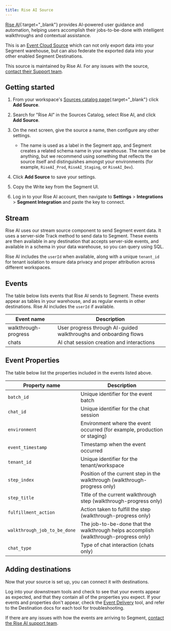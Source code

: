 ```yaml
---
title: Rise AI Source
---
```


[Rise AI](https://getrise.ai/?utm_source=segmentio&utm_medium=docs&utm_campaign=partners){:target="_blank"} provides AI-powered user guidance and automation, helping users accomplish their jobs-to-be-done with intelligent walkthroughs and contextual assistance.

This is an [Event Cloud Source](/docs/sources/#event-cloud-sources) which can not only export data into your Segment warehouse, but can also federate the exported data into your other enabled Segment Destinations.

This source is maintained by Rise AI. For any issues with the source, [contact their Support team](mailto:support@getrise.ai).

## Getting started

1. From your workspace's [Sources catalog page](https://app.segment.com/goto-my-workspace/sources/catalog){:target="_blank"} click **Add Source**.
2. Search for "Rise AI" in the Sources Catalog, select Rise AI, and click **Add Source**.
3. On the next screen, give the source a name, then configure any other settings.

   - The name is used as a label in the Segment app, and Segment creates a related schema name in your warehouse. The name can be anything, but we recommend using something that reflects the source itself and distinguishes amongst your environments (for example, `RiseAI_Prod`, `RiseAI_Staging`, or `RiseAI_Dev`).

4. Click **Add Source** to save your settings.
5. Copy the Write key from the Segment UI.
6. Log in to your Rise AI account, then navigate to **Settings** > **Integrations** > **Segment Integration** and paste the key to connect.

## Stream

Rise AI uses our stream source component to send Segment event data. It uses a server-side Track method to send data to Segment. These events are then available in any destination that accepts server-side events, and available in a schema in your data warehouse, so you can query using SQL.

Rise AI includes the `userId` when available, along with a unique `tenant_id` for tenant isolation to ensure data privacy and proper attribution across different workspaces.

## Events

The table below lists events that Rise AI sends to Segment. These events appear as tables in your warehouse, and as regular events in other destinations. Rise AI includes the `userId` if available.

| Event name          | Description                                                        |
| ------------------- | ------------------------------------------------------------------ |
| walkthrough-progress | User progress through AI-guided walkthroughs and onboarding flows |
| chats               | AI chat session creation and interactions                          |


## Event Properties

The table below list the properties included in the events listed above.

| Property name             | Description                                                      |
| ------------------------- | ---------------------------------------------------------------- |
| `batch_id`                | Unique identifier for the event batch                            |
| `chat_id`                 | Unique identifier for the chat session                           |
| `environment`             | Environment where the event occurred (for example, production or staging) |
| `event_timestamp`         | Timestamp when the event occurred                                |
| `tenant_id`               | Unique identifier for the tenant/workspace                       |
| `step_index`              | Position of the current step in the walkthrough (walkthrough-progress only) |
| `step_title`              | Title of the current walkthrough step (walkthrough-progress only) |
| `fulfillment_action`      | Action taken to fulfill the step (walkthrough-progress only)     |
| `walkthrough_job_to_be_done` | The job-to-be-done that the walkthrough helps accomplish (walkthrough-progress only) |
| `chat_type`               | Type of chat interaction (chats only)                            |


## Adding destinations

Now that your source is set up, you can connect it with destinations.

Log into your downstream tools and check to see that your events appear as expected, and that they contain all of the properties you expect. If your events and properties don't appear, check the [Event Delivery](/docs/connections/event-delivery/) tool, and refer to the Destination docs for each tool for troubleshooting.

If there are any issues with how the events are arriving to Segment, [contact the Rise AI support team](mailto:support@getrise.ai).
